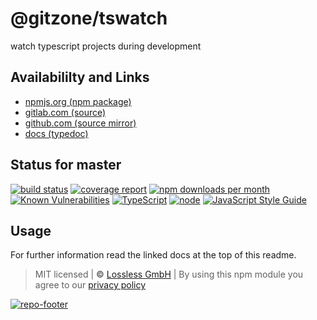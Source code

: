 # @gitzone/tswatch
watch typescript projects during development

## Availabililty and Links
* [npmjs.org (npm package)](https://www.npmjs.com/package/@gitzone/tswatch)
* [gitlab.com (source)](https://gitlab.com/gitzone/tswatch)
* [github.com (source mirror)](https://github.com/gitzone/tswatch)
* [docs (typedoc)](https://gitzone.gitlab.io/tswatch/)

## Status for master
[![build status](https://gitlab.com/gitzone/tswatch/badges/master/build.svg)](https://gitlab.com/gitzone/tswatch/commits/master)
[![coverage report](https://gitlab.com/gitzone/tswatch/badges/master/coverage.svg)](https://gitlab.com/gitzone/tswatch/commits/master)
[![npm downloads per month](https://img.shields.io/npm/dm/@gitzone/tswatch.svg)](https://www.npmjs.com/package/@gitzone/tswatch)
[![Known Vulnerabilities](https://snyk.io/test/npm/@gitzone/tswatch/badge.svg)](https://snyk.io/test/npm/@gitzone/tswatch)
[![TypeScript](https://img.shields.io/badge/TypeScript->=%203.x-blue.svg)](https://nodejs.org/dist/latest-v10.x/docs/api/)
[![node](https://img.shields.io/badge/node->=%2010.x.x-blue.svg)](https://nodejs.org/dist/latest-v10.x/docs/api/)
[![JavaScript Style Guide](https://img.shields.io/badge/code%20style-prettier-ff69b4.svg)](https://prettier.io/)

## Usage

For further information read the linked docs at the top of this readme.

> MIT licensed | **&copy;** [Lossless GmbH](https://lossless.gmbh)
| By using this npm module you agree to our [privacy policy](https://lossless.gmbH/privacy.html)

[![repo-footer](https://gitzone.gitlab.io/assets/repo-footer.svg)](https://maintainedby.lossless.com)
